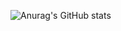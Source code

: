 ![Anurag's GitHub stats](https://github-readme-stats.vercel.app/api?username=MiloEvans&show_icons=true&theme=radical)
